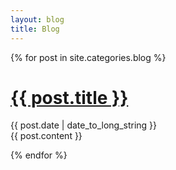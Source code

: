 ```yaml
---
layout: blog
title: Blog
---
```


{% for post in site.categories.blog %}

<div class="blog-post">
  <h1 class="blog-post-title"><a href="{{ post.url }}">{{ post.title }}</a></h1>
  <div class="blog-post-meta">
    <span class="text-muted">{{ post.date | date_to_long_string }}</span>
  </div>
  {{ post.content }}
</div>

{% endfor %}
